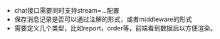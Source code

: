 * chat接口需要同时支持stream=...配置
* 保存消息记录是否可以通过注解的形式，或者middleware的形式
* 需要定义几个类型，比如report，order等，前端看到数据后以方便渲染。